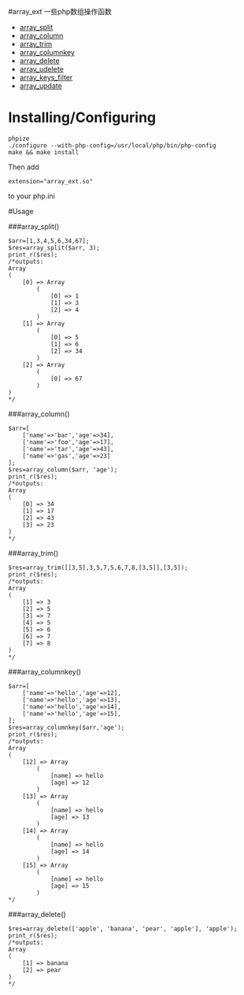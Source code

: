 #array_ext
一些php数组操作函数
   * [array_split](#array_split)
   * [array_column](#array_column)
   * [array_trim](#array_trim)
   * [array_columnkey](#array_columnkey)
   * [array_delete](#array_delete)
   * [array_udelete](#array_udelete)
   * [array_keys_filter](#array_keys_filter)
   * [array_update](#array_update)


# Installing/Configuring

~~~
phpize
./configure --with-php-config=/usr/local/php/bin/php-config
make && make install
~~~
Then add
~~~
extension="array_ext.so"
~~~
to your php.ini

#Usage

###array_split()
~~~
$arr=[1,3,4,5,6,34,67];
$res=array_split($arr, 3);
print_r($res);
/*outputs:
Array
(
    [0] => Array
        (
            [0] => 1
            [1] => 3
            [2] => 4
        )
    [1] => Array
        (
            [0] => 5
            [1] => 6
            [2] => 34
        )
    [2] => Array
        (
            [0] => 67
        )
)
*/
~~~

###array_column()
~~~
$arr=[
	['name'=>'bar','age'=>34],
	['name'=>'foo','age'=>17],
	['name'=>'tar','age'=>43],
	['name'=>'gas','age'=>23]
];
$res=array_column($arr, 'age');
print_r($res);
/*outputs:
Array
(
    [0] => 34
    [1] => 17
    [2] => 43
    [3] => 23
)
*/
~~~

###array_trim()
~~~
$res=array_trim([[3,5],3,5,7,5,6,7,8,[3,5]],[3,5]);
print_r($res);
/*outputs:
Array
(
    [1] => 3
    [2] => 5
    [3] => 7
    [4] => 5
    [5] => 6
    [6] => 7
    [7] => 8
)
*/
~~~

###array_columnkey()
~~~
$arr=[
	['name'=>'hello','age'=>12],
	['name'=>'hello','age'=>13],
	['name'=>'hello','age'=>14],
	['name'=>'hello','age'=>15],
];
$res=array_columnkey($arr,'age');
print_r($res);
/*outputs:
Array
(
    [12] => Array
        (
            [name] => hello
            [age] => 12
        )
    [13] => Array
        (
            [name] => hello
            [age] => 13
        )
    [14] => Array
        (
            [name] => hello
            [age] => 14
        )
    [15] => Array
        (
            [name] => hello
            [age] => 15
        )
*/
~~~

###array_delete()
~~~
$res=array_delete(['apple', 'banana', 'pear', 'apple'], 'apple');
print_r($res);
/*outputs:
Array
(
    [1] => banana
    [2] => pear
)
*/
~~~
